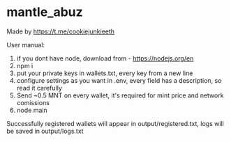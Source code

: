 # mantle_abuz

Made by https://t.me/cookiejunkieeth

User manual:

1. if you dont have node, download from - https://nodejs.org/en
2. npm i
3. put your private keys in wallets.txt, every key from a new line
4. configure settings as you want in .env, every field has a description, so read it carefully
5. Send ~0.5 MNT on every wallet, it's required for mint price and network comissions
6. node main

Successfully registered wallets will appear in output/registered.txt, logs will be saved in output/logs.txt
